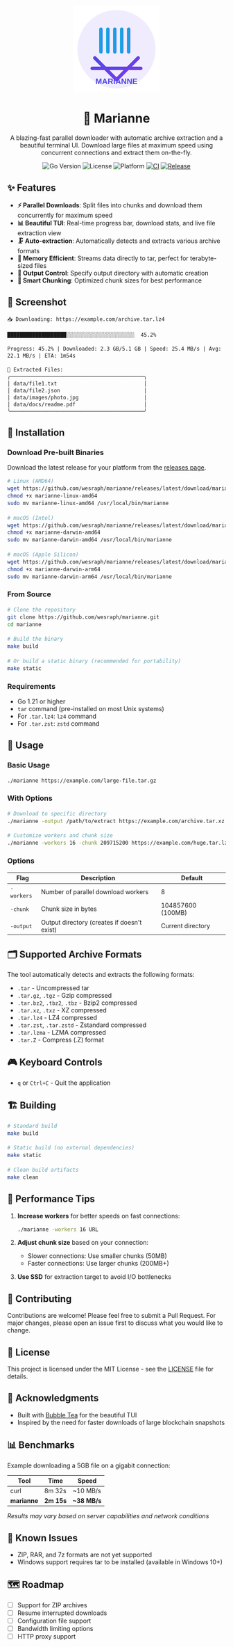 <div align="center">
  <img src="logo.svg" alt="Marianne Logo" width="200" height="200">
  
  # 🚀 Marianne

  A blazing-fast parallel downloader with automatic archive extraction and a beautiful terminal UI. Download large files at maximum speed using concurrent connections and extract them on-the-fly.
</div>

<div align="center">

![Go Version](https://img.shields.io/badge/Go-1.21%2B-blue)
![License](https://img.shields.io/badge/license-MIT-green)
![Platform](https://img.shields.io/badge/platform-linux%20%7C%20macos%20%7C%20windows-lightgrey)
[![CI](https://github.com/wesraph/marianne/actions/workflows/ci.yml/badge.svg)](https://github.com/wesraph/marianne/actions/workflows/ci.yml)
[![Release](https://github.com/wesraph/marianne/actions/workflows/release.yml/badge.svg)](https://github.com/wesraph/marianne/actions/workflows/release.yml)

</div>

## ✨ Features

- **⚡ Parallel Downloads**: Split files into chunks and download them concurrently for maximum speed
- **📊 Beautiful TUI**: Real-time progress bar, download stats, and live file extraction view
- **🗜️ Auto-extraction**: Automatically detects and extracts various archive formats
- **💾 Memory Efficient**: Streams data directly to tar, perfect for terabyte-sized files
- **📁 Output Control**: Specify output directory with automatic creation
- **🎯 Smart Chunking**: Optimized chunk sizes for best performance

## 📸 Screenshot

```
📥 Downloading: https://example.com/archive.tar.lz4

███████████████████░░░░░░░░░░░░░░░░░░░░░░  45.2%

Progress: 45.2% | Downloaded: 2.3 GB/5.1 GB | Speed: 25.4 MB/s | Avg: 22.1 MB/s | ETA: 1m54s

📂 Extracted Files:
╭───────────────────────────────────────────╮
│ data/file1.txt                            │
│ data/file2.json                           │
│ data/images/photo.jpg                     │
│ data/docs/readme.pdf                      │
╰───────────────────────────────────────────╯
```

## 🔧 Installation

### Download Pre-built Binaries

Download the latest release for your platform from the [releases page](https://github.com/wesraph/marianne/releases).

```bash
# Linux (AMD64)
wget https://github.com/wesraph/marianne/releases/latest/download/marianne-linux-amd64
chmod +x marianne-linux-amd64
sudo mv marianne-linux-amd64 /usr/local/bin/marianne

# macOS (Intel)
wget https://github.com/wesraph/marianne/releases/latest/download/marianne-darwin-amd64
chmod +x marianne-darwin-amd64
sudo mv marianne-darwin-amd64 /usr/local/bin/marianne

# macOS (Apple Silicon)
wget https://github.com/wesraph/marianne/releases/latest/download/marianne-darwin-arm64
chmod +x marianne-darwin-arm64
sudo mv marianne-darwin-arm64 /usr/local/bin/marianne
```

### From Source

```bash
# Clone the repository
git clone https://github.com/wesraph/marianne.git
cd marianne

# Build the binary
make build

# Or build a static binary (recommended for portability)
make static
```

### Requirements

- Go 1.21 or higher
- `tar` command (pre-installed on most Unix systems)
- For `.tar.lz4`: `lz4` command
- For `.tar.zst`: `zstd` command

## 📖 Usage

### Basic Usage

```bash
./marianne https://example.com/large-file.tar.gz
```

### With Options

```bash
# Download to specific directory
./marianne -output /path/to/extract https://example.com/archive.tar.xz

# Customize workers and chunk size
./marianne -workers 16 -chunk 209715200 https://example.com/huge.tar.lz4
```

### Options

| Flag | Description | Default |
|------|-------------|---------|
| `-workers` | Number of parallel download workers | 8 |
| `-chunk` | Chunk size in bytes | 104857600 (100MB) |
| `-output` | Output directory (creates if doesn't exist) | Current directory |

## 🗂️ Supported Archive Formats

The tool automatically detects and extracts the following formats:

- `.tar` - Uncompressed tar
- `.tar.gz`, `.tgz` - Gzip compressed
- `.tar.bz2`, `.tbz2`, `.tbz` - Bzip2 compressed
- `.tar.xz`, `.txz` - XZ compressed
- `.tar.lz4` - LZ4 compressed
- `.tar.zst`, `.tar.zstd` - Zstandard compressed
- `.tar.lzma` - LZMA compressed
- `.tar.Z` - Compress (.Z) format

## 🎮 Keyboard Controls

- `q` or `Ctrl+C` - Quit the application

## 🏗️ Building

```bash
# Standard build
make build

# Static build (no external dependencies)
make static

# Clean build artifacts
make clean
```

## 🚀 Performance Tips

1. **Increase workers** for better speeds on fast connections:
   ```bash
   ./marianne -workers 16 URL
   ```

2. **Adjust chunk size** based on your connection:
   - Slower connections: Use smaller chunks (50MB)
   - Faster connections: Use larger chunks (200MB+)

3. **Use SSD** for extraction target to avoid I/O bottlenecks

## 🤝 Contributing

Contributions are welcome! Please feel free to submit a Pull Request. For major changes, please open an issue first to discuss what you would like to change.

## 📝 License

This project is licensed under the MIT License - see the [LICENSE](LICENSE) file for details.

## 🙏 Acknowledgments

- Built with [Bubble Tea](https://github.com/charmbracelet/bubbletea) for the beautiful TUI
- Inspired by the need for faster downloads of large blockchain snapshots

## 📊 Benchmarks

Example downloading a 5GB file on a gigabit connection:

| Tool | Time | Speed |
|------|------|-------|
| curl | 8m 32s | ~10 MB/s |
| **marianne** | **2m 15s** | **~38 MB/s** |

*Results may vary based on server capabilities and network conditions*

## 🐛 Known Issues

- ZIP, RAR, and 7z formats are not yet supported
- Windows support requires tar to be installed (available in Windows 10+)

## 🗺️ Roadmap

- [ ] Support for ZIP archives
- [ ] Resume interrupted downloads
- [ ] Configuration file support
- [ ] Bandwidth limiting options
- [ ] HTTP proxy support